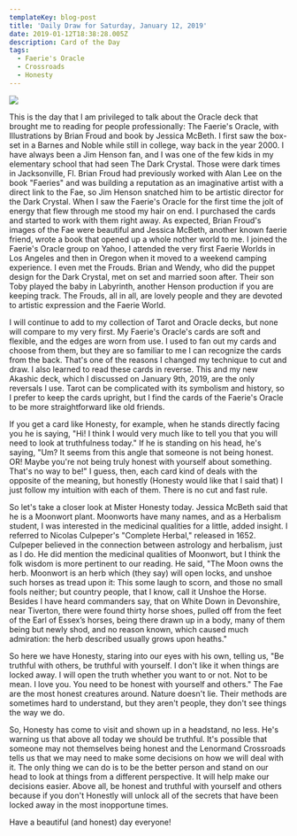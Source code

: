 ```yaml
---
templateKey: blog-post
title: 'Daily Draw for Saturday, January 12, 2019'
date: 2019-01-12T18:38:28.005Z
description: Card of the Day
tags:
  - Faerie's Oracle
  - Crossroads
  - Honesty
---
```





![](/img/img_9360.jpg)

This is the day that I am privileged to talk about the Oracle deck that brought me to reading for people professionally: The Faerie's Oracle, with Illustrations by Brian Froud and book by Jessica McBeth. I first saw the box-set in a Barnes and Noble while still in college, way back in the year 2000. I have always been a Jim Henson fan, and I was one of the few kids in my elementary school that had seen The Dark Crystal. Those were dark times in Jacksonville, Fl. Brian Froud had previously worked with Alan Lee on the book "Faeries" and was building a reputation as an imaginative artist with a direct link to the Fae, so Jim Henson snatched him to be artistic director for the Dark Crystal. When I saw the Faerie's Oracle for the first time the jolt of energy that flew through me stood my hair on end. I purchased the cards and started to work with them right away. As expected, Brian Froud's images of the Fae were beautiful and Jessica McBeth, another known faerie friend, wrote a book that opened up a whole nother world to me. I joined the Faerie's Oracle group on Yahoo, I attended the very first Faerie Worlds in Los Angeles and then in Oregon when it moved to a weekend camping experience. I even met the Frouds. Brian and Wendy, who did the puppet design for the Dark Crystal, met on set and married soon after. Their son Toby played the baby in Labyrinth, another Henson production if you are keeping track. The Frouds, all in all, are lovely people and they are devoted to artistic expression and the Faerie World. 



I will continue to add to my collection of Tarot and Oracle decks, but none will compare to my very first. My Faerie's Oracle's cards are soft and flexible, and the edges are worn from use. I used to fan out my cards and choose from them, but they are so familiar to me I can recognize the cards from the back. That's one of the reasons I changed my technique to cut and draw. I also learned to read these cards in reverse. This and my new Akashic deck, which I discussed on January 9th, 2019, are the only reversals I use. Tarot can be complicated with its symbolism and history, so I prefer to keep the cards upright, but I find the cards of the Faerie's Oracle to be more straightforward like old friends.



If you get a card like Honesty, for example, when he stands directly facing you he is saying, "Hi! I think I would very much like to tell you that you will need to look at truthfulness today." If he is standing on his head, he's saying, "Um? It seems from this angle that someone is not being honest. OR! Maybe you're not being truly honest with yourself about something. That's no way to be!" I guess, then, each card kind of deals with the opposite of the meaning, but honestly (Honesty would like that I said that) I just follow my intuition with each of them. There is no cut and fast rule.



So let's take a closer look at Mister Honesty today. Jessica McBeth said that he is a Moonwort plant. Moonworts have many names, and as a Herbalism student, I was interested in the medicinal qualities for a little, added insight. I referred to Nicolas Culpeper's "Complete Herbal," released in 1652. Culpeper believed in the connection between astrology and herbalism, just as I do. He did mention the medicinal qualities of Moonwort, but I think the folk wisdom is more pertinent to our reading.   He said, "The Moon owns the herb. Moonwort is an herb which (they say) will open locks, and unshoe such horses as tread upon it: This some laugh to scorn, and those no small fools neither; but country people, that I know, call it Unshoe the Horse. Besides I have heard commanders say, that on White Down in Devonshire, near Tiverton, there were found thirty horse shoes, pulled off from the feet of the Earl of Essex’s horses, being there drawn up in a body, many of them being but newly shod, and no reason known, which caused much admiration: the herb described usually grows upon heaths."



So here we have Honesty, staring into our eyes with his own, telling us, "Be truthful with others, be truthful with yourself. I don't like it when things are locked away. I will open the truth whether you want to or not. Not to be mean. I love you. You need to be honest with yourself and others." The Fae are the most honest creatures around. Nature doesn't lie. Their methods are sometimes hard to understand, but they aren't people, they don't see things the way we do. 



So, Honesty has come to visit and shown up in a headstand, no less. He's warning us that above all today we should be truthful. It's possible that someone may not themselves being honest and the Lenormand Crossroads tells us that we may need to make some decisions on how we will deal with it. The only thing we can do is to be the better person and stand on our head to look at things from a different perspective. It will help make our decisions easier. Above all, be honest and truthful with yourself and others because if you don't Honestly will unlock all of the secrets that have been locked away in the most inopportune times. 



Have a beautiful (and honest) day everyone!
